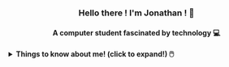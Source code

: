 <h3 align="center">Hello there ! I'm Jonathan ! 👋</h3>
<h4 align="center">A computer student fascinated by technology 💻</h4>

<details>
<summary> <b> Things to know about me! (click to expand!) 🖱️ </b> </summary>
<br>

<details>
  <summary> <b> Click here to know me better 🙈 </b> </summary>
  <h5> Thanks for your interest ! 😁 Come on ... </h5>
    <p> I am fascinated by technology and interested in the more technical and logical part of programming,
so I'm studying software development with a focus on the backend.</p>
<p> In the future, I want to specialize in the back-end and in addition, I think about studying information security. </p> 
<p> I am currently a student of the Bachelor's Degree in Information Systems at UFRN, having previously attended two periods of the Computer Science course at UEPB.</p>
</details>
<hr>

<h4 align="center">Technologies with which I have already had some contact 📱</h4>

<div align="center">
  <h4 align="center">Front-end - Back-end - Databases </h4>
      <img alt="HTML" height="35" width="35" src="https://cdn.jsdelivr.net/gh/devicons/devicon/icons/html5/html5-original-wordmark.svg"/>
  <img alt="CSS" height="35" width="35" src="https://cdn.jsdelivr.net/gh/devicons/devicon/icons/css3/css3-original.svg"/>
  <img alt="JavaScript" height="35" width="35" src="https://cdn.jsdelivr.net/gh/devicons/devicon/icons/javascript/javascript-original.svg"/>
   <img alt="Angular" height="35" width="35" src="https://cdn.jsdelivr.net/gh/devicons/devicon/icons/angularjs/angularjs-original.svg" />
    <img alt="Bootstrap" height="35" width="35" src="https://cdn.jsdelivr.net/gh/devicons/devicon/icons/bootstrap/bootstrap-original.svg"/>
  
  <img height="35" width="35" src="https://icongr.am/feather/minus.svg?size=148&color=fffafa"/>
  
   <img alt="csharp" height="35" width="35" src="https://cdn.jsdelivr.net/gh/devicons/devicon/icons/csharp/csharp-original.svg"/>
  <img alt="dotnet" height="35" width="35" src="https://cdn.jsdelivr.net/gh/devicons/devicon/icons/dot-net/dot-net-original-wordmark.svg"/>
    <img alt="dotnetcore" height="35" width="35" src="https://cdn.jsdelivr.net/gh/devicons/devicon/icons/dotnetcore/dotnetcore-original.svg"/>
    <img alt="nodejs" height="35" width="35" src="https://cdn.jsdelivr.net/gh/devicons/devicon/icons/nodejs/nodejs-original.svg"/>
  <img alt="socketio" height="35" width="35" src="https://cdn.jsdelivr.net/gh/devicons/devicon/icons/socketio/socketio-original-wordmark.svg"/>
  <img alt="typescript" height="35" width="35" src="https://cdn.jsdelivr.net/gh/devicons/devicon/icons/typescript/typescript-original.svg" />
  <img alt="express" height="35" width="35" src="https://cdn.jsdelivr.net/gh/devicons/devicon/icons/express/express-original.svg"/>
  <img alt="Java" height="35" width="35" src="https://cdn.jsdelivr.net/gh/devicons/devicon/icons/java/java-original.svg"/>
  <img alt="Python" height="35" width="35" src="https://cdn.jsdelivr.net/gh/devicons/devicon/icons/python/python-original.svg"/>
  <img alt="c" height="35" width="35" src="https://cdn.jsdelivr.net/gh/devicons/devicon/icons/c/c-original.svg" />
  
  <img height="35" width="35" src="https://icongr.am/feather/minus.svg?size=148&color=fffafa"/>
  
  <img alt="mongo" height="35" width="35" src="https://cdn.jsdelivr.net/gh/devicons/devicon/icons/mongodb/mongodb-original-wordmark.svg" />
  <img alt="mysql" height="35" width="35" src="https://cdn.jsdelivr.net/gh/devicons/devicon/icons/mysql/mysql-original-wordmark.svg"/>
  <img alt="sqlserver" height="35" width="35" src="https://cdn.jsdelivr.net/gh/devicons/devicon/icons/microsoftsqlserver/microsoftsqlserver-plain-wordmark.svg"/>
   <img alt="postgress" height="35" width="35" src="https://cdn.jsdelivr.net/gh/devicons/devicon/icons/postgresql/postgresql-original-wordmark.svg" /> 
  
  <h4>Tools and others:</h4>
  <img alt="npm" height="35" width="35" src="https://cdn.jsdelivr.net/gh/devicons/devicon/icons/npm/npm-original-wordmark.svg"/>
  <img alt="GIT" height="35" width="35" src="https://cdn.jsdelivr.net/gh/devicons/devicon/icons/git/git-original.svg"/>
  <img alt="github" height="35" width="35" src="https://cdn.jsdelivr.net/gh/devicons/devicon/icons/github/github-original.svg"/>
  <img alt="Linux" height="35" width="35" src="https://cdn.jsdelivr.net/gh/devicons/devicon/icons/linux/linux-original.svg"/>
  <img alt="ubuntu" height="35" width="35" src="https://cdn.jsdelivr.net/gh/devicons/devicon/icons/ubuntu/ubuntu-plain.svg"/>
  <img alt="vs" height="35" width="35" src="https://cdn.jsdelivr.net/gh/devicons/devicon/icons/visualstudio/visualstudio-plain.svg"/>
  <img alt="vs" height="35" width="35" src="https://cdn.jsdelivr.net/gh/devicons/devicon/icons/vscode/vscode-original.svg" />
 
</div>  

<hr>

<div align="center">
  <a href="https://github.com/jtauanpm">
  <img align='right' src="https://github.com/jtauanpm/jtauanpm/blob/main/octocat" width=180em>
  <img height="160em" src="https://github-readme-stats.vercel.app/api/top-langs/?username=jtauanpm&layout=compact&langs_count=7&theme=codeSTACKr"/>
  <img height="150em" src="https://github-readme-stats.vercel.app/api?username=jtauanpm&show_icons=true&theme=codeSTACKr&include_all_commits=true&count_private=true"/>
</div>

<h4 align="center">Connect with me:</h4>

<p align="center">
  <a href="https://twitter.com/jtauanpm" target="blank"><img align="center" src="https://raw.githubusercontent.com/rahuldkjain/github-profile-readme-generator/master/src/images/icons/Social/twitter.svg" alt="jtauanpm" height="30" width="40" /></a>
  <a href="mailto:jtauan10@gmail.com" target="blank"><img align="center" src="https://user-images.githubusercontent.com/79918787/176289888-ec9a21b5-74e2-4954-beea-336d648e0af4.png" alt="jtauan10@gmail.com" height="30" width="33" /></a>
  <a href="https://linkedin.com/in/jtauanpm" target="blank"><img align="center" src="https://raw.githubusercontent.com/rahuldkjain/github-profile-readme-generator/master/src/images/icons/Social/linked-in-alt.svg" alt="jtauanpm" height="30" width="40" /></a>
  <a href="https://instagram.com/jtauanpm" target="blank"><img align="center" src="https://raw.githubusercontent.com/rahuldkjain/github-profile-readme-generator/master/src/images/icons/Social/instagram.svg" alt="jtauanpm" height="30" width="40" /></a>
  <a href="https://wa.me/558399610245" target="blank"><img align="center" src="https://raw.githubusercontent.com/rahuldkjain/github-profile-readme-generator/master/src/images/icons/Social/whatsapp.svg" alt="+5583999610245" height="30" width="40" /></a>
  <a href="https://discord.gg/jtauanpm#2925" target="blank"><img align="center" src="https://raw.githubusercontent.com/rahuldkjain/github-profile-readme-generator/master/src/images/icons/Social/discord.svg" alt="jtauanpm#2925" height="30" width="40" /></a>
</p>
</details>
